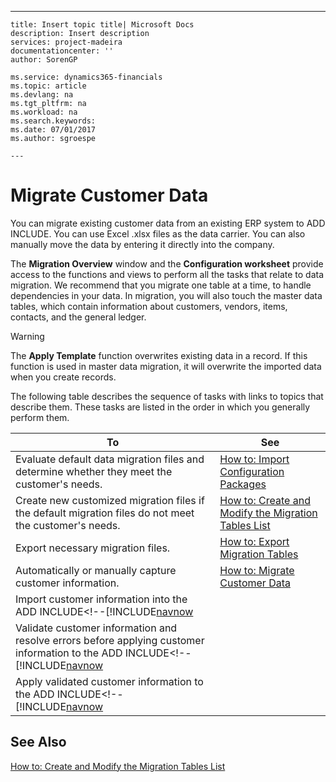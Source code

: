 ---
    title: Insert topic title| Microsoft Docs
    description: Insert description
    services: project-madeira
    documentationcenter: ''
    author: SorenGP

    ms.service: dynamics365-financials
    ms.topic: article
    ms.devlang: na
    ms.tgt_pltfrm: na
    ms.workload: na
    ms.search.keywords:
    ms.date: 07/01/2017
    ms.author: sgroespe

    ---
# Migrate Customer Data
You can migrate existing customer data from an existing ERP system to ADD INCLUDE<!--[!INCLUDE[navnow](../../includes/rimlong_md.md)]-->. You can use Excel .xlsx files as the data carrier. You can also manually move the data by entering it directly into the company.  
  
 The **Migration Overview** window and the **Configuration worksheet** provide access to the functions and views to perform all the tasks that relate to data migration. We recommend that you migrate one table at a time, to handle dependencies in your data. In migration, you will also touch the master data tables, which contain information about customers, vendors, items, contacts, and the general ledger.  
  
> [!WARNING]  
>  The **Apply Template** function overwrites existing data in a record. If this function is used in master data migration, it will overwrite the imported data when you create records.  
  
 The following table describes the sequence of tasks with links to topics that describe them. These tasks are listed in the order in which you generally perform them.  
  
|**To**|**See**|  
|------------|-------------|  
|Evaluate default data migration files and determine whether they meet the customer's needs.|[How to: Import Configuration Packages](../how-to-import-configuration-packages.md)|  
|Create new customized migration files if the default migration files do not meet the customer's needs.|[How to: Create and Modify the Migration Tables List](../how-to-create-and-modify-the-migration-tables-list.md)|  
|Export necessary migration files.|[How to: Export Migration Tables](../how-to-export-migration-tables.md)|  
|Automatically or manually capture customer information.|[How to: Migrate Customer Data](../how-to-migrate-customer-data.md)|  
|Import customer information into the ADD INCLUDE<!--[!INCLUDE[navnow](../../includes/how-to-import-customer-data.md)|  
|Validate customer information and resolve errors before applying customer information to the ADD INCLUDE<!--[!INCLUDE[navnow](../../includes/how-to-validate-customer-data.md)|  
|Apply validated customer information to the ADD INCLUDE<!--[!INCLUDE[navnow](../../includes/how-to-apply-customer-data.md)|  
  
## See Also  
 [How to: Create and Modify the Migration Tables List](../how-to-create-and-modify-the-migration-tables-list.md)